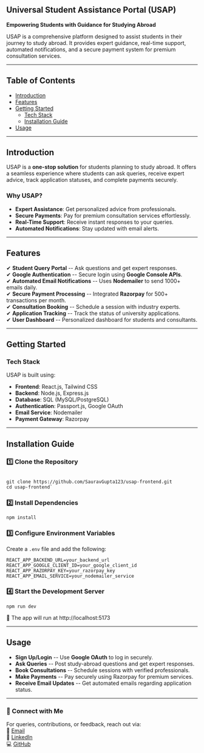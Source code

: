 **Universal Student Assistance Portal (USAP)**
----------------------------------------------

**Empowering Students with Guidance for Studying Abroad**

USAP is a comprehensive platform designed to assist students in their journey to study abroad. It provides expert guidance, real-time support, automated notifications, and a secure payment system for premium consultation services.

* * * * *

**Table of Contents**
---------------------

-   [Introduction](#introduction)
-   [Features](#features)
-   [Getting Started](#getting-started)
    -   [Tech Stack](#tech-stack)
    -   [Installation Guide](#installation-guide)
-   [Usage](#usage)

* * * * *

**Introduction**
----------------

USAP is a **one-stop solution** for students planning to study abroad. It offers a seamless experience where students can ask queries, receive expert advice, track application statuses, and complete payments securely.

### **Why USAP?**

-   **Expert Assistance**: Get personalized advice from professionals.
-   **Secure Payments**: Pay for premium consultation services effortlessly.
-   **Real-Time Support**: Receive instant responses to your queries.
-   **Automated Notifications**: Stay updated with email alerts.

* * * * *

**Features**
------------

✔ **Student Query Portal** -- Ask questions and get expert responses.\
✔ **Google Authentication** -- Secure login using **Google Console APIs**.\
✔ **Automated Email Notifications** -- Uses **Nodemailer** to send 1000+ emails daily.\
✔ **Secure Payment Processing** -- Integrated **Razorpay** for 500+ transactions per month.\
✔ **Consultation Booking** -- Schedule a session with industry experts.\
✔ **Application Tracking** -- Track the status of university applications.\
✔ **User Dashboard** -- Personalized dashboard for students and consultants.

* * * * *

**Getting Started**
-------------------

### **Tech Stack**

USAP is built using:

-   **Frontend**: React.js, Tailwind CSS
-   **Backend**: Node.js, Express.js
-   **Database**: SQL (MySQL/PostgreSQL)
-   **Authentication**: Passport.js, Google OAuth
-   **Email Service**: Nodemailer
-   **Payment Gateway**: Razorpay

* * * * *

**Installation Guide**
----------------------

### **1️⃣ Clone the Repository**

```

git clone https://github.com/SauravGupta123/usap-frontend.git
cd usap-frontend`
```

### **2️⃣ Install Dependencies**

```
npm install
```

### **3️⃣ Configure Environment Variables**

Create a `.env` file and add the following:

```
REACT_APP_BACKEND_URL=your_backend_url
REACT_APP_GOOGLE_CLIENT_ID=your_google_client_id
REACT_APP_RAZORPAY_KEY=your_razorpay_key
REACT_APP_EMAIL_SERVICE=your_nodemailer_service
```

### **4️⃣ Start the Development Server**

```
npm run dev
```
🚀 The app will run at http://localhost:5173

* * * * *

**Usage**
---------

-   **Sign Up/Login** -- Use **Google OAuth** to log in securely.
-   **Ask Queries** -- Post study-abroad questions and get expert responses.
-   **Book Consultations** -- Schedule sessions with verified professionals.
-   **Make Payments** -- Pay securely using Razorpay for premium services.
-   **Receive Email Updates** -- Get automated emails regarding application status.

* * * * *


### **🚀 Connect with Me**

For queries, contributions, or feedback, reach out via:\
📧 [Email](mailto:er.sauravgpt@gmail.com)\
🔗 [LinkedIn](https://www.linkedin.com/in/srv-gupta/)\
💻 [GitHub](https://github.com/SauravGupta123)
